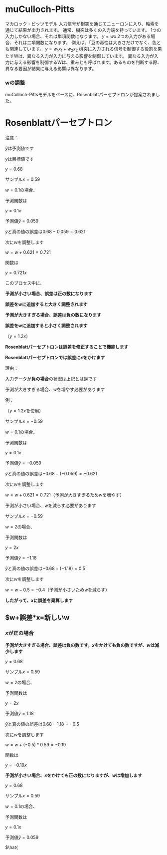 # muCulloch-Pitts
マカロック・ピッツモデル
入力信号が樹突を通じてニューロンに入り、軸索を通じて結果が出力されます。
通常、樹突は多くの入力端を持っています。
1つの入力しかない場合、それは単項関数になります。
$y=wx$
2つの入力がある場合、それは二項関数になります。
例えば、「豆の毒性は大きさだけでなく、色とも関連しています。
$y=w_1x_1+w_2x_2$
树突に入力される信号を制御する役割を果たすWは、異なる入力が入力に与える影響を制御しています。
異なる入力が入力に与える影響を制御するWは、重みとも呼ばれます。あるものを判断する際、異なる要因が結果に与える影響は異なります。
### wの調整

muCulloch-Pittsモデルをベースに、Rosenblattパーセプトロンが提案されました。

# Rosenblattパーセプトロン

注意：

$\hat{y}$は予測値です

$y$は目標値です

$y=0.68$

サンプル$x=0.59$

$w=0.1$の場合、

予測関数は

$y=0.1x$

予測値$\hat{y}=0.059$

$\hat{y}$と真の値の誤差は$0.68-0.059=0.621$

次に$w$を調整します

$w=w+0.621=0.721$

関数は

$y=0.721x$

このプロセス中に、

**予測が小さい場合、誤差は正の数になります**

**誤差を$w$に追加すると大きく調整されます**

**予測が大きすぎる場合、誤差は負の数になります**

**誤差を$w$に追加すると小さく調整されます**

（$y=1.2x$）

**Rosenblattパーセプトロンは誤差を修正することで機能します**

**Rosenblattパーセプトロンでは誤差に$x$をかけます**

理由：

入力データが**負の場合**の状況は上記とは逆です

予測が大きすぎる場合、$w$を増やす必要があります

例：

（$y=1.2x$を使用）

サンプル$x=-0.59$

$w=0.1$の場合、

予測関数は

$y=0.1x$

予測値$\hat{y}=-0.059$

$\hat{y}$と真の値の誤差は$-0.68-(-0.059)=-0.621$

次に$w$を調整します

$w=w+0.621=0.721$（予測が大きすぎるため$w$を増やす）

予測が小さい場合、$w$を減らす必要があります

サンプル$x=-0.59$

$w=2$の場合、

予測関数は

$y=2x$

予測値$\hat{y}=-1.18$

$\hat{y}$と真の値の誤差は$-0.68-(-1.18)=0.5$

次に$w$を調整します

$w=w-0.5=-0.4$（予測が小さいため$w$を減らす）

**したがって、$x$に誤差を乗算します**

## $w+誤差*x=新しいw

### **$x$が正の場合**

**予測が大きすぎる場合、誤差は負の数です。$x$をかけても負の数ですが、$w$は減少します**

$y=0.68$

サンプル$x=0.59$

$w=2$の場合、

予測関数は

$y=2x$

予測値$\hat{y}=1.18$

$\hat{y}$と真の値の誤差は$0.68-1.18=-0.5$

次に$w$を調整します

$w=w+(-0.5)*0.59=-0.19$

関数は

$y=-0.19x$

**予測が小さい場合、$x$をかけても正の数になりますが、$w$は増加します**

$y=0.68$

サンプル$x=0.59$

$w=0.1$の場合、

予測関数は

$y=0.1x$

予測値$\hat{y}=0.059$

$\hat{
